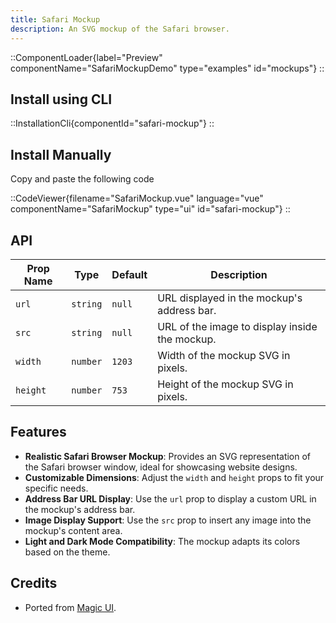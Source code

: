 ```yaml
---
title: Safari Mockup
description: An SVG mockup of the Safari browser.
---
```


::ComponentLoader{label="Preview" componentName="SafariMockupDemo" type="examples" id="mockups"}
::

## Install using CLI

::InstallationCli{componentId="safari-mockup"}
::

## Install Manually

Copy and paste the following code

::CodeViewer{filename="SafariMockup.vue" language="vue" componentName="SafariMockup" type="ui" id="safari-mockup"}
::

## API

| Prop Name | Type     | Default | Description                                    |
| --------- | -------- | ------- | ---------------------------------------------- |
| `url`     | `string` | `null`  | URL displayed in the mockup's address bar.     |
| `src`     | `string` | `null`  | URL of the image to display inside the mockup. |
| `width`   | `number` | `1203`  | Width of the mockup SVG in pixels.             |
| `height`  | `number` | `753`   | Height of the mockup SVG in pixels.            |

## Features

- **Realistic Safari Browser Mockup**: Provides an SVG representation of the Safari browser window, ideal for showcasing website designs.
- **Customizable Dimensions**: Adjust the `width` and `height` props to fit your specific needs.
- **Address Bar URL Display**: Use the `url` prop to display a custom URL in the mockup's address bar.
- **Image Display Support**: Use the `src` prop to insert any image into the mockup's content area.
- **Light and Dark Mode Compatibility**: The mockup adapts its colors based on the theme.

## Credits

- Ported from [Magic UI](https://magicui.design/docs/components/safari).
